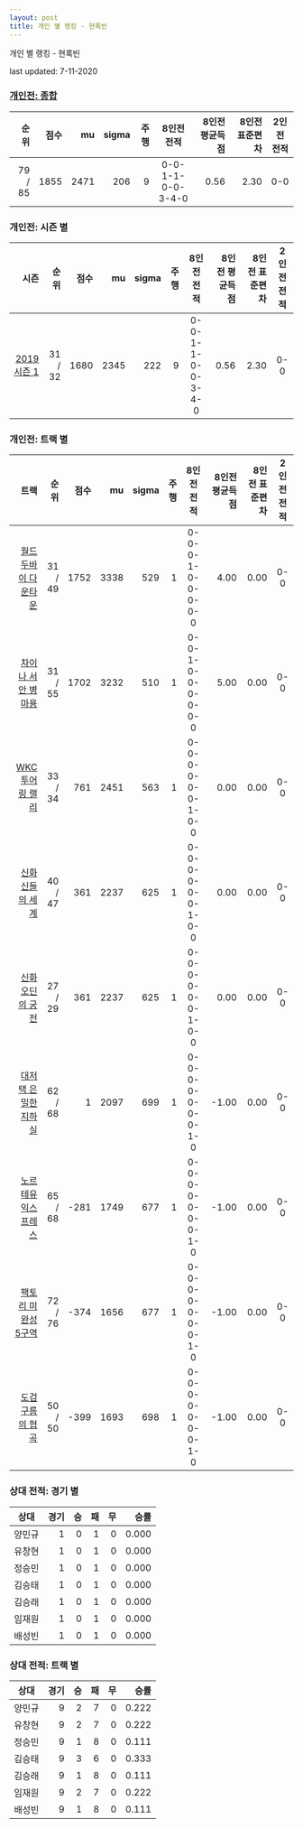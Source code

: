 ```yaml
---
layout: post
title: 개인 별 랭킹 - 현록빈
---
```



개인 별 랭킹 - 현록빈


last updated: 7-11-2020

### [개인전: 종합](../singles-full)

| 순위 | 점수 | mu | sigma | 주행 | 8인전 전적 | 8인전 평균득점 | 8인전 표준편차 | 2인전 전적 |
|---:|---:|---:|---:|---:|:---:|---:|---:|:---:|
| 79 / 85 | 1855 | 2471 | 206 | 9 | 0-0-1-1-0-0-3-4-0 | 0.56 | 2.30 | 0-0 |

### 개인전: 시즌 별

| 시즌 | 순위 | 점수 | mu | sigma | 주행 | 8인전 전적 | 8인전 평균득점 | 8인전 표준편차 | 2인전 전적 |
|---:|---:|---:|---:|---:|---:|:---:|---:|---:|:---:|
| [2019 시즌 1](../singles-s2019_1) | 31 / 32 | 1680 | 2345 | 222 | 9 |  0-0-1-1-0-0-3-4-0 | 0.56 | 2.30 | 0-0 |

### 개인전: 트랙 별

| 트랙 | 순위 | 점수 | mu | sigma | 주행 | 8인전 전적 | 8인전 평균득점 | 8인전 표준편차 | 2인전 전적 |
|---:|---:|---:|---:|---:|---:|:---:|---:|---:|:---:|
| [월드 두바이 다운타운](../dubai) | 31 / 49 | 1752 | 3338 | 529 | 1 | 0-0-0-1-0-0-0-0-0 | 4.00 | 0.00 | 0-0 |
| [차이나 서안 병마용](../byeongma) | 31 / 55 | 1702 | 3232 | 510 | 1 | 0-0-1-0-0-0-0-0-0 | 5.00 | 0.00 | 0-0 |
| [WKC 투어링 랠리](../rally) | 33 / 34 | 761 | 2451 | 563 | 1 | 0-0-0-0-0-0-1-0-0 | 0.00 | 0.00 | 0-0 |
| [신화 신들의 세계](../shinsegye) | 40 / 47 | 361 | 2237 | 625 | 1 | 0-0-0-0-0-0-1-0-0 | 0.00 | 0.00 | 0-0 |
| [신화 오딘의 궁전](../odin) | 27 / 29 | 361 | 2237 | 625 | 1 | 0-0-0-0-0-0-1-0-0 | 0.00 | 0.00 | 0-0 |
| [대저택 은밀한 지하실](../jeotaek) | 62 / 68 | 1 | 2097 | 699 | 1 | 0-0-0-0-0-0-0-1-0 | -1.00 | 0.00 | 0-0 |
| [노르테유 익스프레스](../noex) | 65 / 68 | -281 | 1749 | 677 | 1 | 0-0-0-0-0-0-0-1-0 | -1.00 | 0.00 | 0-0 |
| [팩토리 미완성 5구역](../district5) | 72 / 76 | -374 | 1656 | 677 | 1 | 0-0-0-0-0-0-0-1-0 | -1.00 | 0.00 | 0-0 |
| [도검 구름의 협곡](../hyupgog) | 50 / 50 | -399 | 1693 | 698 | 1 | 0-0-0-0-0-0-0-1-0 | -1.00 | 0.00 | 0-0 |

### 상대 전적: 경기 별

| 상대 | 경기 | 승 | 패 | 무 | 승률 |
|:---:|---:|---:|---:|---:|---:|
| 양민규 | 1 | 0 | 1 | 0 | 0.000 |
| 유창현 | 1 | 0 | 1 | 0 | 0.000 |
| 정승민 | 1 | 0 | 1 | 0 | 0.000 |
| 김승태 | 1 | 0 | 1 | 0 | 0.000 |
| 김승래 | 1 | 0 | 1 | 0 | 0.000 |
| 임재원 | 1 | 0 | 1 | 0 | 0.000 |
| 배성빈 | 1 | 0 | 1 | 0 | 0.000 |

### 상대 전적: 트랙 별

| 상대 | 경기 | 승 | 패 | 무 | 승률 |
|:---:|---:|---:|---:|---:|---:|
| 양민규 | 9 | 2 | 7 | 0 | 0.222 |
| 유창현 | 9 | 2 | 7 | 0 | 0.222 |
| 정승민 | 9 | 1 | 8 | 0 | 0.111 |
| 김승태 | 9 | 3 | 6 | 0 | 0.333 |
| 김승래 | 9 | 1 | 8 | 0 | 0.111 |
| 임재원 | 9 | 2 | 7 | 0 | 0.222 |
| 배성빈 | 9 | 1 | 8 | 0 | 0.111 |
